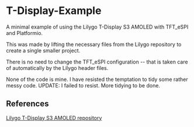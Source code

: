 # T-Display-Example

A minimal example of using the Lilygo T-Display S3 AMOLED with TFT_eSPI
and Platformio.

This was made by lifting the necessary files from the Lilygo repository
to create a single smaller project.

There is no need to change the TFT_eSPI configuration -- that is taken care
of automatically by the Lilygo header files.

None of the code is mine. I have resisted the temptation to tidy some
rather messy code. UPDATE: I failed to resist. More tidying to be done.

## References

[Lilygo T-Display S3 AMOLED repository](https://github.com/Xinyuan-LilyGO/LilyGo-AMOLED-Series)
